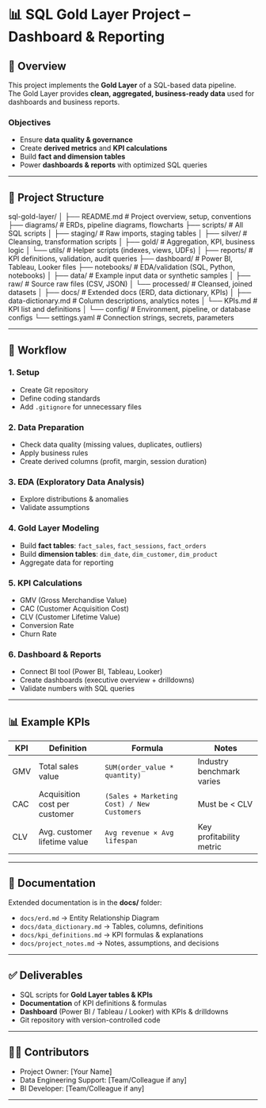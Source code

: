 # 📊 SQL Gold Layer Project – Dashboard & Reporting  

## 📌 Overview  
This project implements the **Gold Layer** of a SQL-based data pipeline.  
The Gold Layer provides **clean, aggregated, business-ready data** used for dashboards and business reports.  

### Objectives  
- Ensure **data quality & governance**  
- Create **derived metrics** and **KPI calculations**  
- Build **fact and dimension tables**  
- Power **dashboards & reports** with optimized SQL queries  

---

## 📂 Project Structure  

sql-gold-layer/
│
├── README.md # Project overview, setup, conventions
├── diagrams/ # ERDs, pipeline diagrams, flowcharts
├── scripts/ # All SQL scripts
│ ├── staging/ # Raw imports, staging tables
│ ├── silver/ # Cleansing, transformation scripts
│ ├── gold/ # Aggregation, KPI, business logic
│ └── utils/ # Helper scripts (indexes, views, UDFs)
│
├── reports/ # KPI definitions, validation, audit queries
├── dashboard/ # Power BI, Tableau, Looker files
├── notebooks/ # EDA/validation (SQL, Python, notebooks)
│
├── data/ # Example input data or synthetic samples
│ ├── raw/ # Source raw files (CSV, JSON)
│ └── processed/ # Cleansed, joined datasets
│
├── docs/ # Extended docs (ERD, data dictionary, KPIs)
│ ├── data-dictionary.md # Column descriptions, analytics notes
│ └── KPIs.md # KPI list and definitions
│
└── config/ # Environment, pipeline, or database configs
└── settings.yaml # Connection strings, secrets, parameters


---

## 🚀 Workflow  

### 1. Setup  
- Create Git repository  
- Define coding standards  
- Add `.gitignore` for unnecessary files  

### 2. Data Preparation  
- Check data quality (missing values, duplicates, outliers)  
- Apply business rules  
- Create derived columns (profit, margin, session duration)  

### 3. EDA (Exploratory Data Analysis)  
- Explore distributions & anomalies  
- Validate assumptions  

### 4. Gold Layer Modeling  
- Build **fact tables**: `fact_sales`, `fact_sessions`, `fact_orders`  
- Build **dimension tables**: `dim_date`, `dim_customer`, `dim_product`  
- Aggregate data for reporting  

### 5. KPI Calculations  
- GMV (Gross Merchandise Value)  
- CAC (Customer Acquisition Cost)  
- CLV (Customer Lifetime Value)  
- Conversion Rate  
- Churn Rate  

### 6. Dashboard & Reports  
- Connect BI tool (Power BI, Tableau, Looker)  
- Create dashboards (executive overview + drilldowns)  
- Validate numbers with SQL queries  

---

## 📊 Example KPIs  

| KPI | Definition | Formula | Notes |  
|-----|------------|---------|-------|  
| GMV | Total sales value | `SUM(order_value * quantity)` | Industry benchmark varies |  
| CAC | Acquisition cost per customer | `(Sales + Marketing Cost) / New Customers` | Must be < CLV |  
| CLV | Avg. customer lifetime value | `Avg revenue × Avg lifespan` | Key profitability metric |  

---

## 📑 Documentation  

Extended documentation is in the **docs/** folder:  
- `docs/erd.md` → Entity Relationship Diagram  
- `docs/data_dictionary.md` → Tables, columns, definitions  
- `docs/kpi_definitions.md` → KPI formulas & explanations  
- `docs/project_notes.md` → Notes, assumptions, and decisions  

---

## ✅ Deliverables  
- SQL scripts for **Gold Layer tables & KPIs**  
- **Documentation** of KPI definitions & formulas  
- **Dashboard** (Power BI / Tableau / Looker) with KPIs & drilldowns  
- Git repository with version-controlled code  

---

## 👨‍💻 Contributors  
- Project Owner: [Your Name]  
- Data Engineering Support: [Team/Colleague if any]  
- BI Developer: [Team/Colleague if any]  

---
